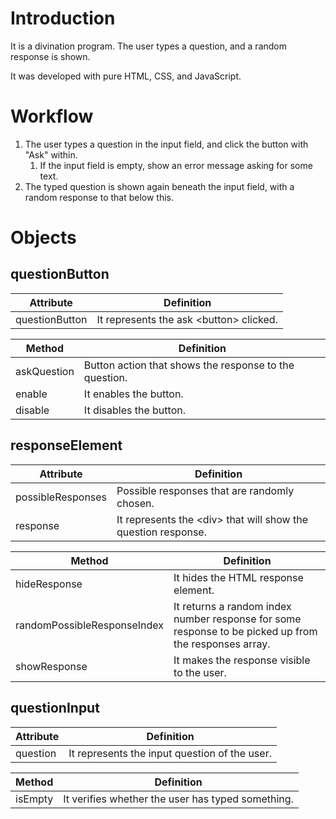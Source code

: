 # Introduction

It is a divination program. The user types a question, and a random response is shown.

It was developed with pure HTML, CSS, and JavaScript.

# Workflow

1. The user types a question in the input field, and click the button with "Ask" within.
   1. If the input field is empty, show an error message asking for some text.
2. The typed question is shown again beneath the input field, with a random response to that below this.

# Objects

## questionButton

<table>
   <thead>
      <th>Attribute</th>
      <th>Definition</th>
   </thead>
   <tbody>
      <tr>
         <td>questionButton</td>
         <td>It represents the ask &lt;button> clicked.</td>
      </tr>      
   </tbody>
</table>
<table>
   <thead>
      <th>Method</th>
      <th>Definition</th>
   </thead>
   <tbody>
      <tr>
         <td>askQuestion</td>
         <td>Button action that shows the response to the question.</td>
      </tr> 
      <tr>
         <td>enable</td>
         <td>It enables the button.</td>
      </tr>
      <tr>
         <td>disable</td>
         <td>It disables the button.</td>
      </tr>      
   </tbody>
</table>

## responseElement

<table>
   <thead>
      <th>Attribute</th>
      <th>Definition</th>
   </thead>
   <tbody>
      <tr>
         <td>possibleResponses</td>
         <td>Possible responses that are randomly chosen.</td>
      </tr>
      <tr>
         <td>response</td>
         <td>It represents the &lt;div> that will show the question response.</td>
      </tr>
   </tbody>
</table>
<table>
   <thead>
      <th>Method</th>
      <th>Definition</th>
   </thead>
   <tbody>
      <tr>
         <td>hideResponse</td>
         <td>It hides the HTML response element.</td>
      </tr>
      <tr>
         <td>randomPossibleResponseIndex</td>
         <td>It returns a random index number response for some response to be picked up from the responses array.</td>
      </tr>
      <tr>
         <td>showResponse</td>
         <td>It makes the response visible to the user.</td>
      </tr>      
   </tbody>
</table>

## questionInput

<table>
   <thead>
      <th>Attribute</th>
      <th>Definition</th>
   </thead>
   <tbody>
      <tr>
         <td>question</td>
         <td>It represents the input question of the user.</td>
      </tr>
   </tbody>
</table>
<table>
   <thead>
      <th>Method</th>
      <th>Definition</th>
   </thead>
   <tbody>
      <tr>
         <td>isEmpty</td>
         <td>It verifies whether the user has typed something.</td>
      </tr>                  
   </tbody>
</table>
